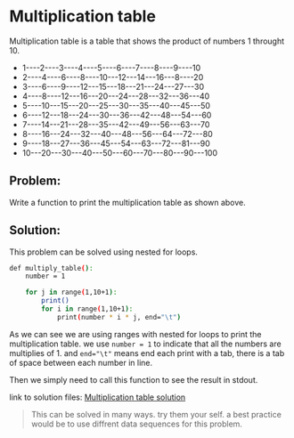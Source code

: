 # Multiplication table

Multiplication table is a table that shows the product of numbers 1 throught 10.

- 1----2----3----4----5----6----7----8----9----10
- 2----4----6----8----10---12---14---16---8----20
- 3----6----9----12---15---18---21---24---27---30
- 4----8----12---16---20---24---28---32---36---40
- 5----10---15---20---25---30---35---40---45---50
- 6----12---18---24---30---36---42---48---54---60
- 7----14---21---28---35---42---49---56---63---70
- 8----16---24---32---40---48---56---64---72---80
- 9----18---27---36---45---54---63---72---81---90
- 10---20---30---40---50---60---70---80---90---100 


## Problem:

Write a function to print the multiplication table as shown above.


## Solution:

This problem can be solved using nested for loops.

```bash
def multiply_table():
    number = 1

    for j in range(1,10+1):
        print()
        for i in range(1,10+1):
            print(number * i * j, end="\t")
```

As we can see we are using ranges with nested for loops to print the multiplication table. we use `number = 1` to indicate that all the numbers are multiplies of 1. and `end="\t"` means end each print with a tab, there is a tab of space between each number in line.

Then we simply need to call this function to see the result in stdout.

link to solution files:
[Multiplication table solution](mul_table.py)

> This can be solved in many ways. try them your self. a best practice would be to use diffrent data sequences for this problem.